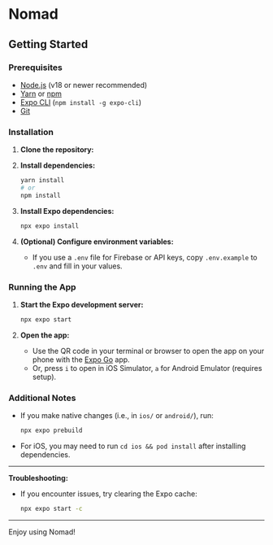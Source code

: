 # Nomad

## Getting Started

### Prerequisites

- [Node.js](https://nodejs.org/) (v18 or newer recommended)
- [Yarn](https://classic.yarnpkg.com/lang/en/docs/install/) or [npm](https://www.npmjs.com/get-npm)
- [Expo CLI](https://docs.expo.dev/get-started/installation/) (`npm install -g expo-cli`)
- [Git](https://git-scm.com/)

### Installation

1. **Clone the repository:**


2. **Install dependencies:**
   ```bash
   yarn install
   # or
   npm install
   ```

3. **Install Expo dependencies:**
   ```bash
   npx expo install
   ```

4. **(Optional) Configure environment variables:**
   - If you use a `.env` file for Firebase or API keys, copy `.env.example` to `.env` and fill in your values.

### Running the App

1. **Start the Expo development server:**
   ```bash
   npx expo start
   ```

2. **Open the app:**
   - Use the QR code in your terminal or browser to open the app on your phone with the [Expo Go](https://expo.dev/client) app.
   - Or, press `i` to open in iOS Simulator, `a` for Android Emulator (requires setup).

### Additional Notes

- If you make native changes (i.e., in `ios/` or `android/`), run:
  ```bash
  npx expo prebuild
  ```
- For iOS, you may need to run `cd ios && pod install` after installing dependencies.

---

**Troubleshooting:**  
- If you encounter issues, try clearing the Expo cache:
  ```bash
  npx expo start -c
  ```

---

Enjoy using Nomad!
